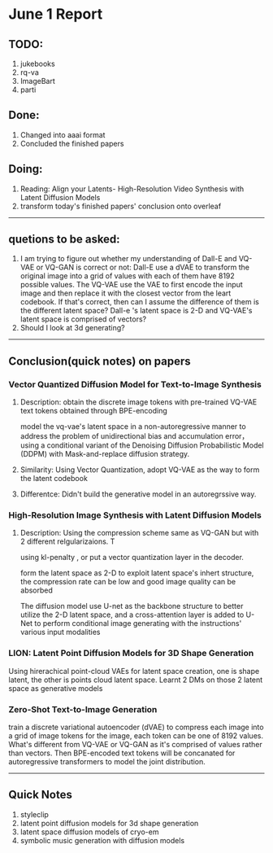 # June 1 Report


## TODO:
1. jukebooks
2. rq-va
3. ImageBart
4. parti

## Done:
1. Changed into aaai format
2. Concluded the finished papers 
## Doing:
1.  Reading: Align your Latents-
High-Resolution Video Synthesis with Latent Diffusion Models
2. transform today's finished papers' conclusion onto overleaf




----------------------

## quetions to be asked:
1. I am trying to figure out whether my understanding of Dall-E and VQ-VAE or VQ-GAN is correct or not: Dall-E use a dVAE to transform the original image into a grid of values with each of them have 8192 possible values. The VQ-VAE use the VAE to first encode the input image and then replace it with the closest vector from the leart codebook. If that's correct, then can I assume the difference of them is the different latent space? Dall-e 's latent space is 2-D and VQ-VAE's latent space is comprised of vectors? 
2. Should I look at 3d generating?


   



------------------------
## Conclusion(quick notes) on papers

### Vector Quantized Diffusion Model for Text-to-Image Synthesis
1. Description: 
   obtain the discrete image tokens with pre-trained VQ-VAE
   text tokens obtained through BPE-encoding
   
   model the vq-vae's latent space in a non-autoregressive manner to address the problem of unidirectional bias and accumulation error， using a conditional variant of the Denoising Diffusion Probabilistic Model (DDPM) with Mask-and-replace diffusion strategy.
2. Similarity: Using Vector Quantization, adopt VQ-VAE as the way to form the latent codebook
3. Differentce: Didn't build the generative model in an autoregrssive way.

### High-Resolution Image Synthesis with Latent Diffusion Models

1. Description:
   Using the compression scheme same as VQ-GAN but with 2 different relgularizaions. T
   
   using kl-penalty , or put a vector quantization layer in the decoder.

   form the latent space as 2-D to exploit latent space's inhert structure, the compression rate can be low and good image quality can be absorbed

   The diffusion model use U-net as the backbone structure to better utilize the 2-D latent space, and a cross-attention layer is added to U-Net to perform conditional image generating with the instructions' various input modalities

### LION: Latent Point Diffusion Models for 3D Shape Generation
Using hirerachical point-cloud VAEs for latent space creation, one is shape latent, the other is points cloud latent space. Learnt 2 DMs on those 2 latent space as generative models

### Zero-Shot Text-to-Image Generation
train a discrete variational autoencoder (dVAE) to compress each image into a grid of image tokens for the image, each token can be one of 8192 values. What's different from VQ-VAE or VQ-GAN as it's comprised of values rather than vectors. Then BPE-encoded text tokens will be concanated for autoregressive transformers to model the joint distribution.





--------------------------
## Quick Notes
1. styleclip
2. latent point diffusion models for 3d shape generation
3. latent space diffusion models of cryo-em
4. symbolic music generation with diffusion models

